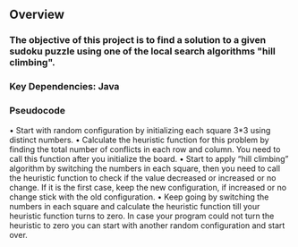 ## Overview
### The objective of this project is to find a solution to a given sudoku puzzle using one of the local search algorithms "hill climbing".

### Key Dependencies: Java

### Pseudocode

• Start with random configuration by initializing each square 3*3 using distinct numbers.
• Calculate the heuristic function for this problem by finding the total number of conflicts in each row and column. You need to call this function after you initialize the board.
• Start to apply “hill climbing” algorithm by switching the numbers in each square, then you need to call the heuristic function to check if the value decreased or increased or no change. If it is the first case, keep the new configuration, if increased or no change stick with the old configuration.
• Keep going by switching the numbers in each square and calculate the heuristic function till your heuristic function turns to zero. In case your program could not turn the heuristic to zero you can start with another random configuration and start over.

